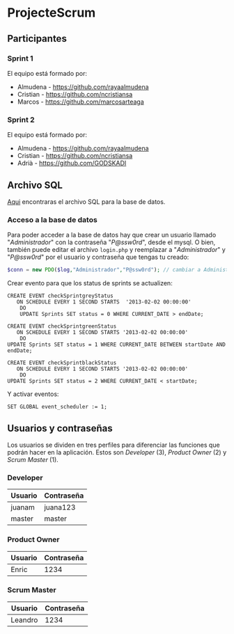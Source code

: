 # ProjecteScrum

## Participantes <a name="participantes"></a>

### Sprint 1 <a name="sprint1"></a>

El equipo está formado por:
- Almudena - https://github.com/rayaalmudena
- Cristian - https://github.com/ncristiansa
- Marcos - https://github.com/marcosarteaga

### Sprint 2 <a name="sprint2"></a>

El equipo está formado por:
- Almudena - https://github.com/rayaalmudena
- Cristian - https://github.com/ncristiansa
- Adrià - https://github.com/GODSKADI

## Archivo SQL <a name="sql-data"></a>

[Aqui](https://github.com/ncristiansa/ProjecteScrum/blob/master/ScrumDB3.3.sql) encontraras el archivo SQL para la base de datos.

### Acceso a la base de datos <a name="acceso-bd"></a>

Para poder acceder a la base de datos hay que crear un usuario llamado "*Administrador*" con la contraseña "*P@ssw0rd*", desde el mysql. O bien, también puede editar el archivo ```login.php``` y reemplazar a "*Administrador*" y "*P@ssw0rd*" por el usuario y contraseña que tengas tu creado:

``` php
$conn = new PDO($log,"Administrador","P@ssw0rd"); // cambiar a Administrador por el otro usuario y la P@ssw0rd por su contraseña correspondiente

```
Crear evento para que los status de sprints se actualizen:

```
CREATE EVENT checkSprintgreyStatus
   ON SCHEDULE EVERY 1 SECOND STARTS  '2013-02-02 00:00:00' 
    DO 
    UPDATE Sprints SET status = 0 WHERE CURRENT_DATE > endDate;

CREATE EVENT checkSprintgreenStatus
   ON SCHEDULE EVERY 1 SECOND STARTS '2013-02-02 00:00:00' 
    DO 
UPDATE Sprints SET status = 1 WHERE CURRENT_DATE BETWEEN startDate AND endDate;

CREATE EVENT checkSprintblackStatus
   ON SCHEDULE EVERY 1 SECOND STARTS '2013-02-02 00:00:00' 
    DO 
UPDATE Sprints SET status = 2 WHERE CURRENT_DATE < startDate;

```
Y activar eventos:

```
SET GLOBAL event_scheduler := 1;

```

## Usuarios y contraseñas <a name="user-pass"></a>
Los usuarios se dividen en tres perfiles para diferenciar las funciones que podrán hacer en la aplicación. 
Estos son *Developer* (3), *Product Owner* (2) y *Scrum Master* (1).

### Developer <a name="dev"></a>

| Usuario | Contraseña |
|---|---|
| juanam | juana123 |
| master | master |

### Product Owner <a name="po"></a>

| Usuario | Contraseña |
|---|---|
| Enric | 1234 |

### Scrum Master <a name="sm"></a>

| Usuario | Contraseña |
|---|---|
| Leandro | 1234 |

